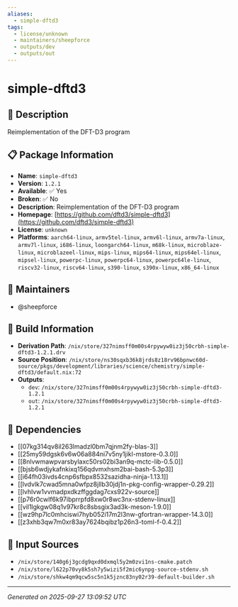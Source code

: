 ```yaml
---
aliases:
  - simple-dftd3
tags:
  - license/unknown
  - maintainers/sheepforce
  - outputs/dev
  - outputs/out
---
```


# simple-dftd3

## 📝 Description

Reimplementation of the DFT-D3 program

## 📋 Package Information

- **Name**: `simple-dftd3`
- **Version**: `1.2.1`
- **Available**: ✅ Yes
- **Broken**: ✅ No
- **Description**: Reimplementation of the DFT-D3 program
- **Homepage**: [https://github.com/dftd3/simple-dftd3](https://github.com/dftd3/simple-dftd3)
- **License**: `unknown`
- **Platforms**: `aarch64-linux`, `armv5tel-linux`, `armv6l-linux`, `armv7a-linux`, `armv7l-linux`, `i686-linux`, `loongarch64-linux`, `m68k-linux`, `microblaze-linux`, `microblazeel-linux`, `mips-linux`, `mips64-linux`, `mips64el-linux`, `mipsel-linux`, `powerpc-linux`, `powerpc64-linux`, `powerpc64le-linux`, `riscv32-linux`, `riscv64-linux`, `s390-linux`, `s390x-linux`, `x86_64-linux`
## 👥 Maintainers

- @sheepforce


## 🔧 Build Information

- **Derivation Path**: `/nix/store/327nimsff0m00s4rpywyw0iz3j50crbh-simple-dftd3-1.2.1.drv`
- **Source Position**: `/nix/store/ns30sqxb36k8jrds8z18rv96bpnwc60d-source/pkgs/development/libraries/science/chemistry/simple-dftd3/default.nix:72`
- **Outputs**:
  - `dev`:  `/nix/store/327nimsff0m00s4rpywyw0iz3j50crbh-simple-dftd3-1.2.1`
  - `out`:  `/nix/store/327nimsff0m00s4rpywyw0iz3j50crbh-simple-dftd3-1.2.1`

## 🔗 Dependencies

- [[07kg314qv8il263lmadzl0bm7qjnm2fy-blas-3]]
- [[25my59dgsk6v6w06a884ni7v5ny1jikl-mstore-0.3.0]]
- [[8nlvwmawpvarsbylaxc50rs02bi3an9q-mctc-lib-0.5.0]]
- [[bjsb6wdjykafnkixq156qdvmxhsm2bai-bash-5.3p3]]
- [[i64fh03ivds4cnp6sfbpx8532sazidha-ninja-1.13.1]]
- [[lvdvlk7cwad5mna0wfpz8jllb30jdj1n-pkg-config-wrapper-0.29.2]]
- [[lvhlvw1vvmadpxdkzffggdag7cxs922v-source]]
- [[p76r0cwlf6k97ibprrpfd8xw0r8wc3nx-stdenv-linux]]
- [[vil1lgkgw08q1v97kr8c8sbsgix3ad3k-meson-1.9.0]]
- [[wz9hp7lc0mhciswi7hyb052i17m2l3nw-gfortran-wrapper-14.3.0]]
- [[z3xhb3qw7m0xr83ay7624bqibz1p26n3-toml-f-0.4.2]]

## 📁 Input Sources

- `/nix/store/140g6j3gcdg9qxd0dxmql5y2m0zvi1ns-cmake.patch`
- `/nix/store/l622p70vy8k5sh7y5wizi5f2mic6ynpg-source-stdenv.sh`
- `/nix/store/shkw4qm9qcw5sc5n1k5jznc83ny02r39-default-builder.sh`

---
*Generated on 2025-09-27 13:09:52 UTC*
